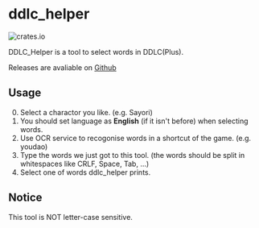 # ddlc_helper

![crates.io](https://img.shields.io/crates/v/ddlc_helper.svg)

DDLC_Helper is a tool to select words in DDLC(Plus).

Releases are avaliable on [Github](https://github.com/poly000/ddlc_helper/releases)

## Usage

0. Select a charactor you like. (e.g. Sayori)
1. You should set language as __English__ (if it isn't before) when selecting words.
2. Use OCR service to recogonise words in a shortcut of the game. (e.g. youdao)
3. Type the words we just got to this tool. (the words should be split in whitespaces like CRLF, Space, Tab, ...)
4. Select one of words ddlc_helper prints.

## Notice

This tool is NOT letter-case sensitive.
